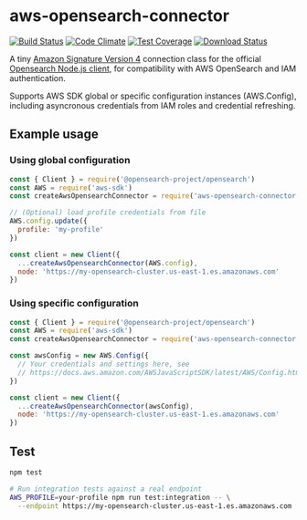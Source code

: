 # aws-opensearch-connector

[![Build Status](https://travis-ci.org/yosefbs/aws-opensearch-connector.png?branch=master)](https://travis-ci.org/yosefbs/aws-opensearch-connector)
[![Code Climate](https://codeclimate.com/github/yosefbs/aws-opensearch-connector/badges/gpa.svg)](https://codeclimate.com/github/yosefbs/aws-opensearch-connector)
[![Test Coverage](https://codeclimate.com/github/yosefbs/aws-opensearch-connector/badges/coverage.svg)](https://codeclimate.com/github/yosefbs/aws-opensearch-connector/coverage)
[![Download Status](https://img.shields.io/npm/dm/aws-opensearch-connector.svg?style=flat-square)](https://www.npmjs.com/package/aws-opensearch-connector)

A tiny [Amazon Signature Version 4](https://www.npmjs.com/package/aws4) connection class for the official [Opensearch Node.js client](https://www.npmjs.com/package/@opensearch-project/opensearch), for compatibility with AWS OpenSearch and IAM authentication.

Supports AWS SDK global or specific configuration instances (AWS.Config), including asyncronous credentials from IAM roles and credential refreshing.

## Example usage

### Using global configuration

```javascript
const { Client } = require('@opensearch-project/opensearch')
const AWS = require('aws-sdk')
const createAwsOpensearchConnector = require('aws-opensearch-connector')

// (Optional) load profile credentials from file
AWS.config.update({
  profile: 'my-profile'
})

const client = new Client({
  ...createAwsOpensearchConnector(AWS.config),
  node: 'https://my-opensearch-cluster.us-east-1.es.amazonaws.com'
})
```

### Using specific configuration

```javascript
const { Client } = require('@opensearch-project/opensearch')
const AWS = require('aws-sdk')
const createAwsOpensearchConnector = require('aws-opensearch-connector')

const awsConfig = new AWS.Config({
  // Your credentials and settings here, see
  // https://docs.aws.amazon.com/AWSJavaScriptSDK/latest/AWS/Config.html#constructor-property
})

const client = new Client({
  ...createAwsOpensearchConnector(awsConfig),
  node: 'https://my-opensearch-cluster.us-east-1.es.amazonaws.com'
})
````

## Test

```bash
npm test

# Run integration tests against a real endpoint
AWS_PROFILE=your-profile npm run test:integration -- \
  --endpoint https://my-opensearch-cluster.us-east-1.es.amazonaws.com
```
